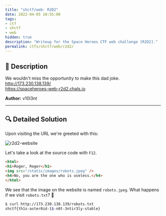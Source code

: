 ```yaml
---
title: "shctf/web: R2D2"
date: 2022-04-05 10:55:00
tags:
- ctf
- shctf
- web
hidden: true
description: "Writeup for the Space Heroes CTF web challenge [R2D2]."
permalink: ctfs/shctf/web/r2d2/
---
```


## 📜 Description
We wouldn't miss the opportunity to make this dad joke. \
http://173.230.138.139/ \
https://spaceheroes-web-r2d2.chals.io

**Author:** v10l3nt

---

## 🔍 Detailed Solution

Upon visiting the URL we're greeted with this:

![r2d2-website](/images/r2d2-website.PNG)

Let's take a look at the source code with `F12`.

```html
<html>
<h1>Roger, Roger</h1>
<img src="/static/images/robots.jpeg" />
<h4>No, you are the one who is useless.</h4>
</html>
```
We see that the image on the website is named `robots.jpeg`. What happens if we visit `robots.txt`? 🤔
```sh
$ curl http://173.230.138.139/robots.txt
shctf{th1s-aster0id-1$-n0t-3ntir3ly-stable}
```
